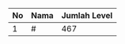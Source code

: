 | No | Nama            | Jumlah Level |
|----|-----------------|--------------|
| 1  | #    |    467        |

